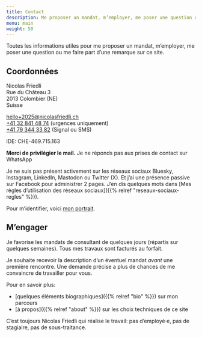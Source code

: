```yaml
---
title: Contact
description: Me proposer un mandat, m’employer, me poser une question ou me faire part d’une remarque.
menu: main
weight: 50
---
```


Toutes les informations utiles pour me proposer un mandat, m’employer, me poser une question ou me faire part d’une remarque sur ce site.

## Coordonnées

Nicolas Friedli  
Rue du Château 3  
2013 Colombier (NE)  
Suisse

[hello+2025@nicolasfriedli.ch](mailto:hello+2025@nicolasfriedli.ch)  
[+41 32 841 48 74](tel:+41328414874) (urgences uniquement)  
[+41 79 344 33 82](sms:+41793443382) (Signal ou SMS)

IDE: CHE-469.715.163

**Merci de privilégier le mail.**
Je ne réponds pas aux prises de contact sur WhatsApp

Je ne suis pas présent activement sur les réseaux sociaux Bluesky, Instagram, LinkedIn, Mastodon ou Twitter (X).
Et j’ai une présence passive sur Facebook pour administrer 2 pages.
J’en dis quelques mots dans [Mes règles d’utilisation des réseaux sociaux]({{% relref "reseaux-sociaux-regles" %}}).

Pour m’identifier, voici [mon portrait](/images/nicolas-friedli.jpg "Portrait de Nicolas Friedli").

## M’engager

Je favorise les mandats de consultant de quelques jours (répartis sur quelques semaines). Tous mes travaux sont facturés au forfait.

Je souhaite recevoir la description d’un éventuel mandat *avant* une première rencontre. Une demande précise a plus de chances de me convaincre de travailler pour vous.

Pour en savoir plus:

- [quelques éléments biographiques]({{% relref "bio" %}}) sur mon parcours
- [à propos]({{% relref "about" %}}) sur les choix techniques de ce site

C’est toujours Nicolas Friedli qui réalise le travail: pas d’employé·e, pas de stagiaire, pas de sous-traitance.